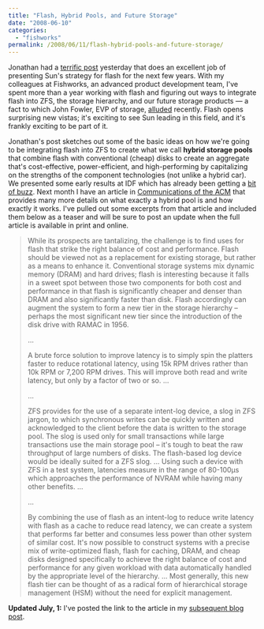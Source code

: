 ```yaml
---
title: "Flash, Hybrid Pools, and Future Storage"
date: "2008-06-10"
categories:
  - "fishworks"
permalink: /2008/06/11/flash-hybrid-pools-and-future-storage/
---
```


Jonathan had a [terrific post](http://blogs.sun.com/jonathan/entry/not_a_flash_in_the) yesterday that does an excellent job of presenting Sun's strategy for flash for the next few years. With my colleagues at Fishworks, an advanced product development team, I've spent more than a year working with flash and figuring out ways to integrate flash into ZFS, the storage hierarchy, and our future storage products — a fact to which John Fowler, EVP of storage, [alluded](http://searchstorage.techtarget.com/news/article/0,289142,sid5_gci1316134,00.html) recently. Flash opens surprising new vistas; it's exciting to see Sun leading in this field, and it's frankly exciting to be part of it.

Jonathan's post sketches out some of the basic ideas on how we're going to be integrating flash into ZFS to create what we call **hybrid storage pools** that combine flash with conventional (cheap) disks to create an aggregate that's cost-effective, power-efficient, and high-performing by capitalizing on the strengths of the component technologies (not unlike a hybrid car). We presented some early results at IDF which has already been getting a [bit of buzz](http://seekingalpha.com/article/72839-sandisk-q1-2008-earnings-call-transcript?source=homepage_transcripts_sidebar&page=4). Next month I have an article in [Communications of the ACM](http://cacm.acm.org/) that provides many more details on what exactly a hybrid pool is and how exactly it works. I've pulled out some excerpts from that article and included them below as a teaser and will be sure to post an update when the full article is available in print and online.

> While its prospects are tantalizing, the challenge is to find uses for flash that strike the right balance of cost and performance. Flash should be viewed not as a replacement for existing storage, but rather as a means to enhance it. Conventional storage systems mix dynamic memory (DRAM) and hard drives; flash is interesting because it falls in a sweet spot between those two components for both cost and performance in that flash is significantly cheaper and denser than DRAM and also significantly faster than disk. Flash accordingly can augment the system to form a new tier in the storage hierarchy – perhaps the most significant new tier since the introduction of the disk drive with RAMAC in 1956.
> 
> ...
> 
> A brute force solution to improve latency is to simply spin the platters faster to reduce rotational latency, using 15k RPM drives rather than 10k RPM or 7,200 RPM drives. This will improve both read and write latency, but only by a factor of two or so. ...
> 
> ...
> 
> ZFS provides for the use of a separate intent-log device, a slog in ZFS jargon, to which synchronous writes can be quickly written and acknowledged to the client before the data is written to the storage pool. The slog is used only for small transactions while large transactions use the main storage pool – it's tough to beat the raw throughput of large numbers of disks. The flash-based log device would be ideally suited for a ZFS slog. ... Using such a device with ZFS in a test system, latencies measure in the range of 80-100µs which approaches the performance of NVRAM while having many other benefits. ...
> 
> ...
> 
> By combining the use of flash as an intent-log to reduce write latency with flash as a cache to reduce read latency, we can create a system that performs far better and consumes less power than other system of similar cost. It's now possible to construct systems with a precise mix of write-optimized flash, flash for caching, DRAM, and cheap disks designed specifically to achieve the right balance of cost and performance for any given workload with data automatically handled by the appropriate level of the hierarchy. ... Most generally, this new flash tier can be thought of as a radical form of hierarchical storage management (HSM) without the need for explicit management.

**Updated July, 1:** I've posted the link to the article in my [subsequent blog post](http://dtrace.org/blogs/ahl/hybrid_storage_pools_in_cacm).

